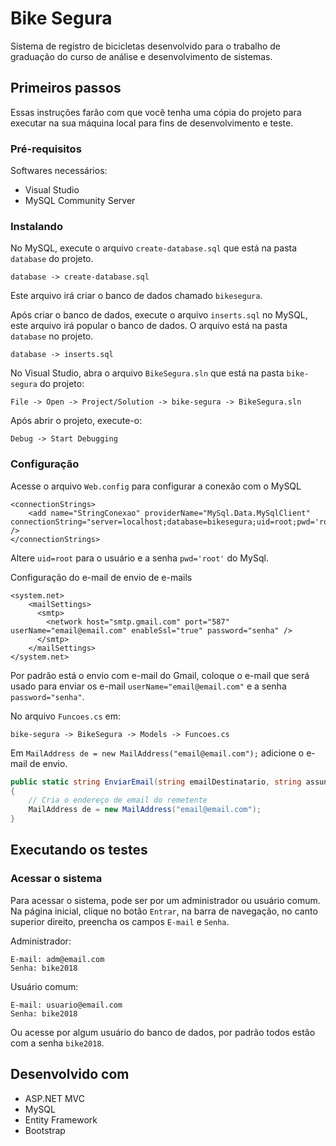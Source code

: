# Bike Segura
Sistema de registro de bicicletas desenvolvido para o trabalho de graduação do curso de análise e desenvolvimento de sistemas.

## Primeiros passos
Essas instruções farão com que você tenha uma cópia do projeto para executar na sua máquina local para fins de desenvolvimento e teste.

### Pré-requisitos
Softwares necessários:
* Visual Studio
* MySQL Community Server

### Instalando

No MySQL, execute o arquivo `create-database.sql` que está na pasta `database` do projeto.
```
database -> create-database.sql
```

Este arquivo irá criar o banco de dados chamado `bikesegura`.

Após criar o banco de dados, execute o arquivo `inserts.sql` no MySQL, este arquivo irá popular o banco de dados. O arquivo está na pasta `database` no projeto.
```
database -> inserts.sql
```

No Visual Studio, abra o arquivo `BikeSegura.sln` que está na pasta `bike-segura` do projeto:
```
File -> Open -> Project/Solution -> bike-segura -> BikeSegura.sln
```

Após abrir o projeto, execute-o:
```
Debug -> Start Debugging
```

### Configuração
Acesse o arquivo `Web.config` para configurar a conexão com o MySQL
```
<connectionStrings>
    <add name="StringConexao" providerName="MySql.Data.MySqlClient" connectionString="server=localhost;database=bikesegura;uid=root;pwd='root'" />
</connectionStrings>
```

Altere `uid=root` para o usuário e a senha `pwd='root'` do MySql.

Configuração do e-mail de envio de e-mails
```
<system.net>
    <mailSettings>
      <smtp>
        <network host="smtp.gmail.com" port="587" userName="email@email.com" enableSsl="true" password="senha" />
      </smtp>
    </mailSettings>
</system.net>
```

Por padrão está o envio com e-mail do Gmail, coloque o e-mail que será usado para enviar os e-mail `userName="email@email.com"` e a senha `password="senha"`.

No arquivo `Funcoes.cs` em:
```
bike-segura -> BikeSegura -> Models -> Funcoes.cs
```

Em `MailAddress de = new MailAddress("email@email.com");` adicione o e-mail de envio.

```cs
public static string EnviarEmail(string emailDestinatario, string assunto, string corpomsg)
{
    // Cria o endereço de email do remetente
    MailAddress de = new MailAddress("email@email.com");
}
```

## Executando os testes
### Acessar o sistema
Para acessar o sistema, pode ser por um administrador ou usuário comum. Na página inicial, clique no botão `Entrar`, na barra de navegação, no canto superior direito, preencha os campos `E-mail` e `Senha`.

Administrador:
```
E-mail: adm@email.com
Senha: bike2018
```
Usuário comum:
```
E-mail: usuario@email.com
Senha: bike2018
```
Ou acesse por algum usuário do banco de dados, por padrão todos estão com a senha `bike2018`.

## Desenvolvido com
* ASP.NET MVC
* MySQL
* Entity Framework
* Bootstrap
